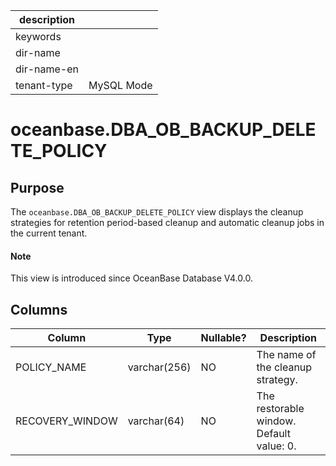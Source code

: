 | description ||
|---|---|
| keywords ||
| dir-name ||
| dir-name-en ||
| tenant-type | MySQL Mode |

# oceanbase.DBA_OB_BACKUP_DELETE_POLICY

## Purpose

The `oceanbase.DBA_OB_BACKUP_DELETE_POLICY` view displays the cleanup strategies for retention period-based cleanup and automatic cleanup jobs in the current tenant.

<main id="notice" type='explain'>
  <h4>Note</h4>
  <p>This view is introduced since OceanBase Database V4.0.0. </p>
</main>

## Columns

| Column | Type | Nullable? | Description |
| --- | --- | --- | --- |
| POLICY_NAME | varchar(256) | NO | The name of the cleanup strategy. |
| RECOVERY_WINDOW | varchar(64) | NO | The restorable window. Default value: 0. |
